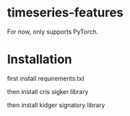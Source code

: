 # timeseries-features

For now, only supports PyTorch.


# Installation

first install requirements.txt

then install cris sigker library

then install kidger signatory library